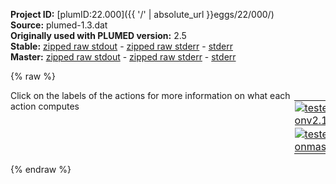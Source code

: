 **Project ID:** [plumID:22.000]({{ '/' | absolute_url }}eggs/22/000/)  
**Source:** plumed-1.3.dat  
**Originally used with PLUMED version:** 2.5  
**Stable:** [zipped raw stdout](plumed-1.3.dat.plumed.stdout.txt.zip) - [zipped raw stderr](plumed-1.3.dat.plumed.stderr.txt.zip) - [stderr](plumed-1.3.dat.plumed.stderr)  
**Master:** [zipped raw stdout](plumed-1.3.dat.plumed_master.stdout.txt.zip) - [zipped raw stderr](plumed-1.3.dat.plumed_master.stderr.txt.zip) - [stderr](plumed-1.3.dat.plumed_master.stderr)  

{% raw %}
<div style="width: 100%; float:left">
<div style="width: 90%; float:left" id="value_details_data/plumed-1.3.dat"> Click on the labels of the actions for more information on what each action computes </div>
<div style="width: 10%; float:left"><table><tr><td style="padding:1px"><a href="plumed-1.3.dat.plumed.stderr"><img src="https://img.shields.io/badge/v2.10-passing-green.svg" alt="tested onv2.10" /></a></td></tr><tr><td style="padding:1px"><a href="plumed-1.3.dat.plumed_master.stderr"><img src="https://img.shields.io/badge/master-passing-green.svg" alt="tested onmaster" /></a></td></tr></table></div></div>
<pre style="width=97%;">
<span id="data/plumed-1.3.datplumed-common-1.dat_short"><span class="plumedtooltip" style="color:green">INCLUDE<span class="right">Includes an external input file, similar to #include in C preprocessor. <a href="https://www.plumed.org/doc-master/user-doc/html/_i_n_c_l_u_d_e.html">More details</a>. Show <a class="toggler" href='javascript:;' onclick='toggleDisplay("data/plumed-1.3.datplumed-common-1.dat");'>included file</a><i></i></span></span> <span class="plumedtooltip">FILE<span class="right">file to be included<i></i></span></span>=<a class="toggler" href='javascript:;' onclick='toggleDisplay("data/plumed-1.3.datplumed-common-1.dat");'>plumed-common-1.dat</a>
</span><span id="data/plumed-1.3.datplumed-common-1.dat_long" style="display:none;"><span style="color:blue" class="comment"># The command:
</span><span class="toggler" style="color:red" onclick='toggleDisplay("data/plumed-1.3.datplumed-common-1.dat")'># INCLUDE FILE=plumed-common-1.dat
</span><span style="color:blue" class="comment"># ensures PLUMED loads the contents of the file called plumed-common-1.dat</span>
<span style="color:blue" class="comment"># The contents of this file are shown below (click the red comment to hide them).</span>
<span style="display:none;" id="data/plumed-1.3.datplumed-common-1.dat">The INCLUDE action with label <b>plumed-common-1.dat</b> calculates something</span><span class="plumedtooltip" style="color:green">UNITS<span class="right">This command sets the internal units for the code. <a href="https://www.plumed.org/doc-master/user-doc/html/_u_n_i_t_s.html" style="color:green">More details</a><i></i></span></span> <span class="plumedtooltip">LENGTH<span class="right">the units of lengths<i></i></span></span>=nm <span class="plumedtooltip">TIME<span class="right">the units of time<i></i></span></span>=ps  <span class="plumedtooltip">ENERGY<span class="right">the units of energy<i></i></span></span>=kj/mol
<span style="display:none;" id="data/plumed-1.3.dat">The UNITS action with label <b></b> calculates something</span><span class="plumedtooltip" style="color:green">MOLINFO<span class="right">This command is used to provide information on the molecules that are present in your system. <a href="https://www.plumed.org/doc-master/user-doc/html/_m_o_l_i_n_f_o.html" style="color:green">More details</a><i></i></span></span> <span class="plumedtooltip">STRUCTURE<span class="right">a file in pdb format containing a reference structure<i></i></span></span>=1.pdb
<span class="plumedtooltip" style="color:green">RANDOM_EXCHANGES<span class="right">Set random pattern for exchanges. <a href="https://www.plumed.org/doc-master/user-doc/html/_r_a_n_d_o_m__e_x_c_h_a_n_g_e_s.html" style="color:green">More details</a><i></i></span></span>
<br/><b name="data/plumed-1.3.dathbond" onclick='showPath("data/plumed-1.3.dat","data/plumed-1.3.dathbond","data/plumed-1.3.dathbond","black")'>hbond</b><span style="display:none;" id="data/plumed-1.3.dathbond">The CONTACTMAP action with label <b>hbond</b> calculates the following quantities:<table  align="center" frame="void" width="95%" cellpadding="5%"><tr><td width="5%"><b> Quantity </b>  </td><td width="5%"><b> Type </b>  </td><td><b> Description </b> </td></tr><tr><td width="5%">hbond</td><td width="5%"><font color="black">scalar</font></td><td>the sum of all the switching function on all the distances</td></tr></table></span>: <span class="plumedtooltip" style="color:green">CONTACTMAP<span class="right">Calculate the distances between a number of pairs of atoms and transform each distance by a switching function. <a href="https://www.plumed.org/doc-master/user-doc/html/_c_o_n_t_a_c_t_m_a_p.html" style="color:green">More details</a><i></i></span></span> <span class="plumedtooltip">ATOMS1<span class="right">the atoms involved in each of the contacts you wish to calculate<i></i></span></span>=5568,5504 <span class="plumedtooltip">SWITCH1<span class="right">The switching functions to use for each of the contacts in your map<i></i></span></span>={Q R_0=0.01 BETA=50.0 LAMBDA=1.5 REF=0.32} <span class="plumedtooltip">WEIGHT1<span class="right">A weight value for a given contact, by default is 1<i></i></span></span>=0.09091 <span class="plumedtooltip">ATOMS2<span class="right">the atoms involved in each of the contacts you wish to calculate<i></i></span></span>=5546,5491 <span class="plumedtooltip">SWITCH2<span class="right">The switching functions to use for each of the contacts in your map<i></i></span></span>={Q R_0=0.01 BETA=50.0 LAMBDA=1.5 REF=0.32} <span class="plumedtooltip">WEIGHT2<span class="right">A weight value for a given contact, by default is 1<i></i></span></span>=0.09091 <span class="plumedtooltip">ATOMS3<span class="right">the atoms involved in each of the contacts you wish to calculate<i></i></span></span>=5524,5471 <span class="plumedtooltip">SWITCH3<span class="right">The switching functions to use for each of the contacts in your map<i></i></span></span>={Q R_0=0.01 BETA=50.0 LAMBDA=1.5 REF=0.32} <span class="plumedtooltip">WEIGHT3<span class="right">A weight value for a given contact, by default is 1<i></i></span></span>=0.09091 <span class="plumedtooltip">ATOMS4<span class="right">the atoms involved in each of the contacts you wish to calculate<i></i></span></span>=5505,5452 <span class="plumedtooltip">SWITCH4<span class="right">The switching functions to use for each of the contacts in your map<i></i></span></span>={Q R_0=0.01 BETA=50.0 LAMBDA=1.5 REF=0.32} <span class="plumedtooltip">WEIGHT4<span class="right">A weight value for a given contact, by default is 1<i></i></span></span>=0.09091 <span class="plumedtooltip">ATOMS5<span class="right">the atoms involved in each of the contacts you wish to calculate<i></i></span></span>=5492,5438 <span class="plumedtooltip">SWITCH5<span class="right">The switching functions to use for each of the contacts in your map<i></i></span></span>={Q R_0=0.01 BETA=50.0 LAMBDA=1.5 REF=0.32} <span class="plumedtooltip">WEIGHT5<span class="right">A weight value for a given contact, by default is 1<i></i></span></span>=0.09091 <span class="plumedtooltip">ATOMS6<span class="right">the atoms involved in each of the contacts you wish to calculate<i></i></span></span>=5472,5419 <span class="plumedtooltip">SWITCH6<span class="right">The switching functions to use for each of the contacts in your map<i></i></span></span>={Q R_0=0.01 BETA=50.0 LAMBDA=1.5 REF=0.32} <span class="plumedtooltip">WEIGHT6<span class="right">A weight value for a given contact, by default is 1<i></i></span></span>=0.09091 <span class="plumedtooltip">ATOMS7<span class="right">the atoms involved in each of the contacts you wish to calculate<i></i></span></span>=5453,5403 <span class="plumedtooltip">SWITCH7<span class="right">The switching functions to use for each of the contacts in your map<i></i></span></span>={Q R_0=0.01 BETA=50.0 LAMBDA=1.5 REF=0.32} <span class="plumedtooltip">WEIGHT7<span class="right">A weight value for a given contact, by default is 1<i></i></span></span>=0.09091 <span class="plumedtooltip">ATOMS8<span class="right">the atoms involved in each of the contacts you wish to calculate<i></i></span></span>=5439,5384 <span class="plumedtooltip">SWITCH8<span class="right">The switching functions to use for each of the contacts in your map<i></i></span></span>={Q R_0=0.01 BETA=50.0 LAMBDA=1.5 REF=0.32} <span class="plumedtooltip">WEIGHT8<span class="right">A weight value for a given contact, by default is 1<i></i></span></span>=0.09091 <span class="plumedtooltip">ATOMS9<span class="right">the atoms involved in each of the contacts you wish to calculate<i></i></span></span>=5420,5368 <span class="plumedtooltip">SWITCH9<span class="right">The switching functions to use for each of the contacts in your map<i></i></span></span>={Q R_0=0.01 BETA=50.0 LAMBDA=1.5 REF=0.32} <span class="plumedtooltip">WEIGHT9<span class="right">A weight value for a given contact, by default is 1<i></i></span></span>=0.09091 <span class="plumedtooltip">ATOMS10<span class="right">the atoms involved in each of the contacts you wish to calculate<i></i></span></span>=5404,5354 <span class="plumedtooltip">SWITCH10<span class="right">The switching functions to use for each of the contacts in your map<i></i></span></span>={Q R_0=0.01 BETA=50.0 LAMBDA=1.5 REF=0.32} <span class="plumedtooltip">WEIGHT10<span class="right">A weight value for a given contact, by default is 1<i></i></span></span>=0.09091 <span class="plumedtooltip">ATOMS11<span class="right">the atoms involved in each of the contacts you wish to calculate<i></i></span></span>=5385,5344 <span class="plumedtooltip">SWITCH11<span class="right">The switching functions to use for each of the contacts in your map<i></i></span></span>={Q R_0=0.01 BETA=50.0 LAMBDA=1.5 REF=0.32} <span class="plumedtooltip">WEIGHT11<span class="right">A weight value for a given contact, by default is 1<i></i></span></span>=0.09091 <span class="plumedtooltip">SUM<span class="right"> calculate the sum of all the contacts in the input<i></i></span></span> 
<br/><b name="data/plumed-1.3.datantibeta" onclick='showPath("data/plumed-1.3.dat","data/plumed-1.3.datantibeta","data/plumed-1.3.datantibeta","black")'>antibeta</b><span style="display:none;" id="data/plumed-1.3.datantibeta">The CONTACTMAP action with label <b>antibeta</b> calculates the following quantities:<table  align="center" frame="void" width="95%" cellpadding="5%"><tr><td width="5%"><b> Quantity </b>  </td><td width="5%"><b> Type </b>  </td><td><b> Description </b> </td></tr><tr><td width="5%">antibeta</td><td width="5%"><font color="black">scalar</font></td><td>the sum of all the switching function on all the distances</td></tr></table></span>: <span class="plumedtooltip" style="color:green">CONTACTMAP<span class="right">Calculate the distances between a number of pairs of atoms and transform each distance by a switching function. <a href="https://www.plumed.org/doc-master/user-doc/html/_c_o_n_t_a_c_t_m_a_p.html" style="color:green">More details</a><i></i></span></span> <span class="plumedtooltip">ATOMS1<span class="right">the atoms involved in each of the contacts you wish to calculate<i></i></span></span>=3788,5453 <span class="plumedtooltip">SWITCH1<span class="right">The switching functions to use for each of the contacts in your map<i></i></span></span>={Q R_0=0.01 BETA=50.0 LAMBDA=1.5 REF=0.42} <span class="plumedtooltip">WEIGHT1<span class="right">A weight value for a given contact, by default is 1<i></i></span></span>=0.09091 <span class="plumedtooltip">ATOMS2<span class="right">the atoms involved in each of the contacts you wish to calculate<i></i></span></span>=3788,5471 <span class="plumedtooltip">SWITCH2<span class="right">The switching functions to use for each of the contacts in your map<i></i></span></span>={Q R_0=0.01 BETA=50.0 LAMBDA=1.5 REF=0.45} <span class="plumedtooltip">WEIGHT2<span class="right">A weight value for a given contact, by default is 1<i></i></span></span>=0.09091 <span class="plumedtooltip">ATOMS3<span class="right">the atoms involved in each of the contacts you wish to calculate<i></i></span></span>=3788,5472 <span class="plumedtooltip">SWITCH3<span class="right">The switching functions to use for each of the contacts in your map<i></i></span></span>={Q R_0=0.01 BETA=50.0 LAMBDA=1.5 REF=0.39} <span class="plumedtooltip">WEIGHT3<span class="right">A weight value for a given contact, by default is 1<i></i></span></span>=0.09091 <span class="plumedtooltip">ATOMS4<span class="right">the atoms involved in each of the contacts you wish to calculate<i></i></span></span>=3788,5487 <span class="plumedtooltip">SWITCH4<span class="right">The switching functions to use for each of the contacts in your map<i></i></span></span>={Q R_0=0.01 BETA=50.0 LAMBDA=1.5 REF=0.34} <span class="plumedtooltip">WEIGHT4<span class="right">A weight value for a given contact, by default is 1<i></i></span></span>=0.09091 <span class="plumedtooltip">ATOMS5<span class="right">the atoms involved in each of the contacts you wish to calculate<i></i></span></span>=3769,5487 <span class="plumedtooltip">SWITCH5<span class="right">The switching functions to use for each of the contacts in your map<i></i></span></span>={Q R_0=0.01 BETA=50.0 LAMBDA=1.5 REF=0.45} <span class="plumedtooltip">WEIGHT5<span class="right">A weight value for a given contact, by default is 1<i></i></span></span>=0.09091 <span class="plumedtooltip">ATOMS6<span class="right">the atoms involved in each of the contacts you wish to calculate<i></i></span></span>=3768,5487 <span class="plumedtooltip">SWITCH6<span class="right">The switching functions to use for each of the contacts in your map<i></i></span></span>={Q R_0=0.01 BETA=50.0 LAMBDA=1.5 REF=0.31} <span class="plumedtooltip">WEIGHT6<span class="right">A weight value for a given contact, by default is 1<i></i></span></span>=0.09091 <span class="plumedtooltip">ATOMS7<span class="right">the atoms involved in each of the contacts you wish to calculate<i></i></span></span>=3768,5488 <span class="plumedtooltip">SWITCH7<span class="right">The switching functions to use for each of the contacts in your map<i></i></span></span>={Q R_0=0.01 BETA=50.0 LAMBDA=1.5 REF=0.45} <span class="plumedtooltip">WEIGHT7<span class="right">A weight value for a given contact, by default is 1<i></i></span></span>=0.09091 <span class="plumedtooltip">ATOMS8<span class="right">the atoms involved in each of the contacts you wish to calculate<i></i></span></span>=3768,5505 <span class="plumedtooltip">SWITCH8<span class="right">The switching functions to use for each of the contacts in your map<i></i></span></span>={Q R_0=0.01 BETA=50.0 LAMBDA=1.5 REF=0.31} <span class="plumedtooltip">WEIGHT8<span class="right">A weight value for a given contact, by default is 1<i></i></span></span>=0.09091 <span class="plumedtooltip">ATOMS9<span class="right">the atoms involved in each of the contacts you wish to calculate<i></i></span></span>=3768,5523 <span class="plumedtooltip">SWITCH9<span class="right">The switching functions to use for each of the contacts in your map<i></i></span></span>={Q R_0=0.01 BETA=50.0 LAMBDA=1.5 REF=0.37} <span class="plumedtooltip">WEIGHT9<span class="right">A weight value for a given contact, by default is 1<i></i></span></span>=0.09091 <span class="plumedtooltip">ATOMS10<span class="right">the atoms involved in each of the contacts you wish to calculate<i></i></span></span>=3747,5505 <span class="plumedtooltip">SWITCH10<span class="right">The switching functions to use for each of the contacts in your map<i></i></span></span>={Q R_0=0.01 BETA=50.0 LAMBDA=1.5 REF=0.44} <span class="plumedtooltip">WEIGHT10<span class="right">A weight value for a given contact, by default is 1<i></i></span></span>=0.09091 <span class="plumedtooltip">ATOMS11<span class="right">the atoms involved in each of the contacts you wish to calculate<i></i></span></span>=3747,5523 <span class="plumedtooltip">SWITCH11<span class="right">The switching functions to use for each of the contacts in your map<i></i></span></span>={Q R_0=0.01 BETA=50.0 LAMBDA=1.5 REF=0.29} <span class="plumedtooltip">WEIGHT11<span class="right">A weight value for a given contact, by default is 1<i></i></span></span>=0.09091 <span class="plumedtooltip">SUM<span class="right"> calculate the sum of all the contacts in the input<i></i></span></span>
<br/><b name="data/plumed-1.3.datanti1" onclick='showPath("data/plumed-1.3.dat","data/plumed-1.3.datanti1","data/plumed-1.3.datanti1","black")'>anti1</b><span style="display:none;" id="data/plumed-1.3.datanti1">The SUM action with label <b>anti1</b> calculates the following quantities:<table  align="center" frame="void" width="95%" cellpadding="5%"><tr><td width="5%"><b> Quantity </b>  </td><td width="5%"><b> Type </b>  </td><td><b> Description </b> </td></tr><tr><td width="5%">anti1</td><td width="5%"><font color="black">scalar</font></td><td>the sum of all the elements in the input vector</td></tr></table></span>: <span class="plumedtooltip" style="color:green">ANTIBETARMSD<span class="right">Probe the antiparallel beta sheet content of your protein structure. <a href="https://www.plumed.org/doc-master/user-doc/html/_a_n_t_i_b_e_t_a_r_m_s_d.html" style="color:green">More details</a><i></i></span></span> <span class="plumedtooltip">RESIDUES<span class="right">this command is used to specify the set of residues that could conceivably form part of the secondary structure<i></i></span></span>=377,378,379,380,381,382,383,384,32,33,34,35,36,37,38 <span class="plumedtooltip">TYPE<span class="right"> the manner in which RMSD alignment is performed<i></i></span></span>=OPTIMAL <span class="plumedtooltip">R_0<span class="right">The r_0 parameter of the switching function<i></i></span></span>=0.1  <span class="plumedtooltip">STRANDS_CUTOFF<span class="right">If in a segment of protein the two strands are further apart then the calculation of the actual RMSD is skipped as the structure is very far from being beta-sheet like<i></i></span></span>=1 <span class="plumedtooltip">STYLE<span class="right"> Antiparallel beta sheets can either form in a single chain or from a pair of chains<i></i></span></span>=inter
<b name="data/plumed-1.3.datanti2" onclick='showPath("data/plumed-1.3.dat","data/plumed-1.3.datanti2","data/plumed-1.3.datanti2","black")'>anti2</b><span style="display:none;" id="data/plumed-1.3.datanti2">The SUM action with label <b>anti2</b> calculates the following quantities:<table  align="center" frame="void" width="95%" cellpadding="5%"><tr><td width="5%"><b> Quantity </b>  </td><td width="5%"><b> Type </b>  </td><td><b> Description </b> </td></tr><tr><td width="5%">anti2</td><td width="5%"><font color="black">scalar</font></td><td>the sum of all the elements in the input vector</td></tr></table></span>: <span class="plumedtooltip" style="color:green">ANTIBETARMSD<span class="right">Probe the antiparallel beta sheet content of your protein structure. <a href="https://www.plumed.org/doc-master/user-doc/html/_a_n_t_i_b_e_t_a_r_m_s_d.html" style="color:green">More details</a><i></i></span></span> <span class="plumedtooltip">RESIDUES<span class="right">this command is used to specify the set of residues that could conceivably form part of the secondary structure<i></i></span></span>=430,431,432,433,434,435,32,33,34,35,36,37 <span class="plumedtooltip">TYPE<span class="right"> the manner in which RMSD alignment is performed<i></i></span></span>=OPTIMAL <span class="plumedtooltip">R_0<span class="right">The r_0 parameter of the switching function<i></i></span></span>=0.1  <span class="plumedtooltip">STRANDS_CUTOFF<span class="right">If in a segment of protein the two strands are further apart then the calculation of the actual RMSD is skipped as the structure is very far from being beta-sheet like<i></i></span></span>=1 <span class="plumedtooltip">STYLE<span class="right"> Antiparallel beta sheets can either form in a single chain or from a pair of chains<i></i></span></span>=inter

<b name="data/plumed-1.3.datinteract" onclick='showPath("data/plumed-1.3.dat","data/plumed-1.3.datinteract","data/plumed-1.3.datinteract","black")'>interact</b><span style="display:none;" id="data/plumed-1.3.datinteract">The COORDINATION action with label <b>interact</b> calculates the following quantities:<table  align="center" frame="void" width="95%" cellpadding="5%"><tr><td width="5%"><b> Quantity </b>  </td><td width="5%"><b> Type </b>  </td><td><b> Description </b> </td></tr><tr><td width="5%">interact</td><td width="5%"><font color="black">scalar</font></td><td>the value of the coordination</td></tr></table></span>: <span class="plumedtooltip" style="color:green">COORDINATION<span class="right">Calculate coordination numbers. <a href="https://www.plumed.org/doc-master/user-doc/html/_c_o_o_r_d_i_n_a_t_i_o_n.html" style="color:green">More details</a><i></i></span></span>  <span class="plumedtooltip">GROUPA<span class="right">First list of atoms<i></i></span></span>=3731,3733,3735,3737,3741,3745,3746,3747,3749,3751,3754,3757,3760,3763,3767,3768,3769,3771,3773,3776,3778,3782,3786,3787,3788,3790,3793,3794,4515,4517,4519,4522,4525,4528,4531,4535,4536,4537,4539,4541,4545,4546,4547,4549,4551,4554,4556,4560,4564,4565,4566,4567,4570,4572,4575,4578,4579,4580,4582,4584,4588,4589,4590,4592,4594,4597,4599,4603,4607,4608  <span class="plumedtooltip">GROUPB<span class="right">Second list of atoms (if empty, N*(N-1)/2 pairs in GROUPA are counted)<i></i></span></span>=5472,5474,5476,5478,5482,5486,5487,5488,5490,5492,5495,5498,5499,5503,5504,5505,5507,5509,5512,5514,5518,5522,5523,5524,5526,5528,5531,5534,5540,5544,5545  <span class="plumedtooltip">R_0<span class="right">The r_0 parameter of the switching function<i></i></span></span>=0.45

<b name="data/plumed-1.3.datalpha" onclick='showPath("data/plumed-1.3.dat","data/plumed-1.3.datalpha","data/plumed-1.3.datalpha","black")'>alpha</b><span style="display:none;" id="data/plumed-1.3.datalpha">The SUM action with label <b>alpha</b> calculates the following quantities:<table  align="center" frame="void" width="95%" cellpadding="5%"><tr><td width="5%"><b> Quantity </b>  </td><td width="5%"><b> Type </b>  </td><td><b> Description </b> </td></tr><tr><td width="5%">alpha</td><td width="5%"><font color="black">scalar</font></td><td>the sum of all the elements in the input vector</td></tr></table></span>: <span class="plumedtooltip" style="color:green">ALPHARMSD<span class="right">Probe the alpha helical content of a protein structure. <a href="https://www.plumed.org/doc-master/user-doc/html/_a_l_p_h_a_r_m_s_d.html" style="color:green">More details</a><i></i></span></span> <span class="plumedtooltip">RESIDUES<span class="right">this command is used to specify the set of residues that could conceivably form part of the secondary structure<i></i></span></span>=28-39 <span class="plumedtooltip">TYPE<span class="right"> the manner in which RMSD alignment is performed<i></i></span></span>=OPTIMAL <span class="plumedtooltip">R_0<span class="right">The r_0 parameter of the switching function<i></i></span></span>=0.1 <span class="plumedtooltip">D_0<span class="right"> The d_0 parameter of the switching function<i></i></span></span>=0.02
<b name="data/plumed-1.3.datapp_head" onclick='showPath("data/plumed-1.3.dat","data/plumed-1.3.datapp_head","data/plumed-1.3.datapp_head","violet")'>app_head</b><span style="display:none;" id="data/plumed-1.3.datapp_head">The CENTER_FAST action with label <b>app_head</b> calculates the following quantities:<table  align="center" frame="void" width="95%" cellpadding="5%"><tr><td width="5%"><b> Quantity </b>  </td><td width="5%"><b> Type </b>  </td><td><b> Description </b> </td></tr><tr><td width="5%">app_head</td><td width="5%"><font color="violet">atoms</font></td><td>virtual atom calculated by CENTER_FAST action</td></tr></table></span>: <span class="plumedtooltip" style="color:green">CENTER<span class="right">Calculate the center for a group of atoms, with arbitrary weights. <a href="https://www.plumed.org/doc-master/user-doc/html/_c_e_n_t_e_r.html" style="color:green">More details</a><i></i></span></span> <span class="plumedtooltip">ATOMS<span class="right">the group of atoms that you are calculating the Gyration Tensor for<i></i></span></span>=5371,5387
<b name="data/plumed-1.3.datapp_tail" onclick='showPath("data/plumed-1.3.dat","data/plumed-1.3.datapp_tail","data/plumed-1.3.datapp_tail","violet")'>app_tail</b><span style="display:none;" id="data/plumed-1.3.datapp_tail">The CENTER_FAST action with label <b>app_tail</b> calculates the following quantities:<table  align="center" frame="void" width="95%" cellpadding="5%"><tr><td width="5%"><b> Quantity </b>  </td><td width="5%"><b> Type </b>  </td><td><b> Description </b> </td></tr><tr><td width="5%">app_tail</td><td width="5%"><font color="violet">atoms</font></td><td>virtual atom calculated by CENTER_FAST action</td></tr></table></span>: <span class="plumedtooltip" style="color:green">CENTER<span class="right">Calculate the center for a group of atoms, with arbitrary weights. <a href="https://www.plumed.org/doc-master/user-doc/html/_c_e_n_t_e_r.html" style="color:green">More details</a><i></i></span></span> <span class="plumedtooltip">ATOMS<span class="right">the group of atoms that you are calculating the Gyration Tensor for<i></i></span></span>=5548,5570
<b name="data/plumed-1.3.datdistance" onclick='showPath("data/plumed-1.3.dat","data/plumed-1.3.datdistance","data/plumed-1.3.datdistance","black")'>distance</b><span style="display:none;" id="data/plumed-1.3.datdistance">The DISTANCE action with label <b>distance</b> calculates the following quantities:<table  align="center" frame="void" width="95%" cellpadding="5%"><tr><td width="5%"><b> Quantity </b>  </td><td width="5%"><b> Type </b>  </td><td><b> Description </b> </td></tr><tr><td width="5%">distance</td><td width="5%"><font color="black">scalar</font></td><td>the DISTANCE between this pair of atoms</td></tr></table></span>: <span class="plumedtooltip" style="color:green">DISTANCE<span class="right">Calculate the distance between a pair of atoms. <a href="https://www.plumed.org/doc-master/user-doc/html/_d_i_s_t_a_n_c_e.html" style="color:green">More details</a><i></i></span></span> <span class="plumedtooltip">ATOMS<span class="right">the pair of atom that we are calculating the distance between<i></i></span></span>=<b name="data/plumed-1.3.datapp_head">app_head</b>,<b name="data/plumed-1.3.datapp_tail">app_tail</b>
<span style="color:blue"># --- End of included input --- </span></span><br/><b name="data/plumed-1.3.datbe3" onclick='showPath("data/plumed-1.3.dat","data/plumed-1.3.datbe3","data/plumed-1.3.datbe3","black")'>be3</b><span style="display:none;" id="data/plumed-1.3.datbe3">The METAD action with label <b>be3</b> calculates the following quantities:<table  align="center" frame="void" width="95%" cellpadding="5%"><tr><td width="5%"><b> Quantity </b>  </td><td width="5%"><b> Type </b>  </td><td><b> Description </b> </td></tr><tr><td width="5%">be3.bias</td><td width="5%"><font color="black">scalar</font></td><td>the instantaneous value of the bias potential</td></tr></table></span>: <span class="plumedtooltip" style="color:green">METAD<span class="right">Used to performed metadynamics on one or more collective variables. <a href="https://www.plumed.org/doc-master/user-doc/html/_m_e_t_a_d.html" style="color:green">More details</a><i></i></span></span> <span class="plumedtooltip">ARG<span class="right">the labels of the scalars on which the bias will act<i></i></span></span>=<b name="data/plumed-1.3.datantibeta">antibeta</b> <span class="plumedtooltip">SIGMA<span class="right">the widths of the Gaussian hills<i></i></span></span>=0.2 <span class="plumedtooltip">HEIGHT<span class="right">the heights of the Gaussian hills<i></i></span></span>=6.0 <span class="plumedtooltip">BIASFACTOR<span class="right">use well tempered metadynamics and use this bias factor<i></i></span></span>=40 <span class="plumedtooltip">TEMP<span class="right">the system temperature - this is only needed if you are doing well-tempered metadynamics<i></i></span></span>=310 <span class="plumedtooltip">PACE<span class="right">the frequency for hill addition<i></i></span></span>=2000 <span class="plumedtooltip">FILE<span class="right"> a file in which the list of added hills is stored<i></i></span></span>=HILLS <span class="plumedtooltip">GRID_SPACING<span class="right">the approximate grid spacing (to be used as an alternative or together with GRID_BIN)<i></i></span></span>=0.1 <span class="plumedtooltip">GRID_MIN<span class="right">the lower bounds for the grid<i></i></span></span>=0 <span class="plumedtooltip">GRID_MAX<span class="right">the upper bounds for the grid<i></i></span></span>=1.2

<span class="plumedtooltip" style="color:green">PRINT<span class="right">Print quantities to a file. <a href="https://www.plumed.org/doc-master/user-doc/html/_p_r_i_n_t.html" style="color:green">More details</a><i></i></span></span> <span class="plumedtooltip">ARG<span class="right">the labels of the values that you would like to print to the file<i></i></span></span>=<b name="data/plumed-1.3.dathbond">hbond</b>,<b name="data/plumed-1.3.datalpha">alpha</b>,<b name="data/plumed-1.3.datdistance">distance</b>,<b name="data/plumed-1.3.datantibeta">antibeta</b>,<b name="data/plumed-1.3.datinteract">interact</b>,<b name="data/plumed-1.3.datanti1">anti1</b>,<b name="data/plumed-1.3.datanti2">anti2</b> <span class="plumedtooltip">STRIDE<span class="right"> the frequency with which the quantities of interest should be output<i></i></span></span>=2000 <span class="plumedtooltip">FILE<span class="right">the name of the file on which to output these quantities<i></i></span></span>=COLVAR
<span class="plumedtooltip" style="color:green">PRINT<span class="right">Print quantities to a file. <a href="https://www.plumed.org/doc-master/user-doc/html/_p_r_i_n_t.html" style="color:green">More details</a><i></i></span></span> <span class="plumedtooltip">ARG<span class="right">the labels of the values that you would like to print to the file<i></i></span></span>=<b name="data/plumed-1.3.datantibeta">antibeta</b>,<b name="data/plumed-1.3.datbe3">be3.bias</b> <span class="plumedtooltip">STRIDE<span class="right"> the frequency with which the quantities of interest should be output<i></i></span></span>=2000 <span class="plumedtooltip">FILE<span class="right">the name of the file on which to output these quantities<i></i></span></span>=BIAS
</pre>
{% endraw %}
